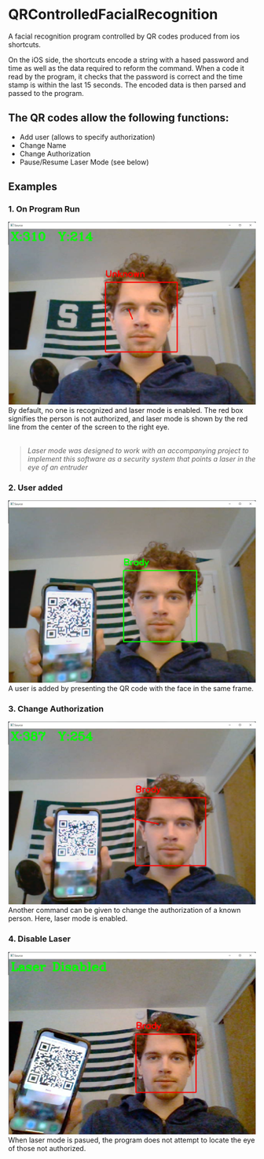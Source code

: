 # QRControlledFacialRecognition
A facial recognition program controlled by QR codes produced from ios shortcuts.

On the iOS side, the shortcuts encode a string with a hased password and time as well as the data required to reform the command.
When a code it read by the program, it checks that the password is correct and the time stamp is within the last 15 seconds.
The encoded data is then parsed and passed to the program.

## The QR codes allow the following functions:
- Add user (allows to specify authorization)
- Change Name
- Change Authorization
- Pause/Resume Laser Mode (see below)

## Examples
### 1. On Program Run
![Image](images/SS1.png)
By default, no one is recognized and laser mode is enabled. The red box signifies the person is not authorized, and laser mode is
shown by the red line from the center of the screen to the right eye.<br><br>
>*Laser mode was designed to work with an accompanying project to implement this software as a security system that points a laser in the eye of an entruder*

### 2. User added
![Image](images/SS2.png)
A user is added by presenting the QR code with the face in the same frame.


### 3. Change Authorization
![Image](images/SS3.png)
Another command can be given to change the authorization of a known person. Here, laser mode is enabled.

### 4. Disable Laser
![Image](images/SS5.png)
When laser mode is pasued, the program does not attempt to locate the eye of those not authorized.

